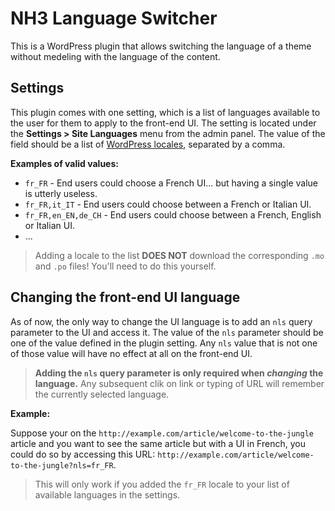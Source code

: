# NH3 Language Switcher

This is a WordPress plugin that allows switching the language of a theme without medeling with the language of the content.

## Settings

This plugin comes with one setting, which is a list of languages available to the user for them to apply to the front-end UI.
The setting is located under the **Settings > Site Languages** menu from the admin panel.
The value of the field should be a list of [WordPress locales](https://translate.wordpress.org/), separated by a comma.

**Examples of valid values:**
* `fr_FR` - End users could choose a French UI... but having a single value is utterly useless.
* `fr_FR,it_IT` - End users could choose between a French or Italian UI.
* `fr_FR,en_EN,de_CH` - End users could choose between a French, English or Italian UI.
* ...

> Adding a locale to the list **DOES NOT** download the corresponding `.mo` and `.po` files! You'll need to do this yourself.

## Changing the front-end UI language

As of now, the only way to change the UI language is to add an `nls` query parameter to the UI and access it. The value of the `nls` parameter should be one of the value defined in the plugin setting. Any `nls` value that is not one of those value will have no effect at all on the front-end UI.

> **Adding the `nls` query parameter is only required when _changing_ the language.** Any subsequent clik on link or typing of URL will remember the currently selected language.

**Example:**

Suppose your on the `http://example.com/article/welcome-to-the-jungle` article and you want to see the same article but with a UI in French, you could do so by accessing this URL: `http://example.com/article/welcome-to-the-jungle?nls=fr_FR`.
> This will only work if you added the `fr_FR` locale to your list of available languages in the settings.